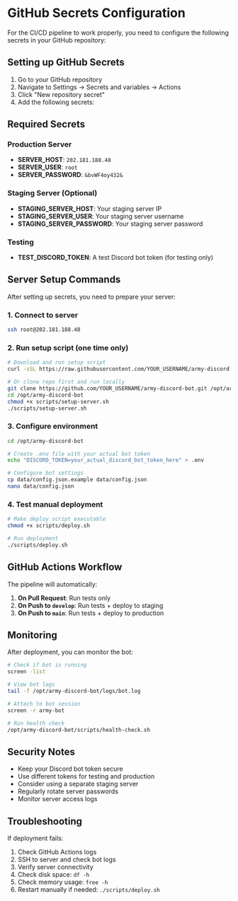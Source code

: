 # GitHub Secrets Configuration

For the CI/CD pipeline to work properly, you need to configure the following secrets in your GitHub repository:

## Setting up GitHub Secrets

1. Go to your GitHub repository
2. Navigate to Settings → Secrets and variables → Actions
3. Click "New repository secret"
4. Add the following secrets:

## Required Secrets

### Production Server
- **SERVER_HOST**: `202.181.188.48`
- **SERVER_USER**: `root`
- **SERVER_PASSWORD**: `&bvWF4oy432&`

### Staging Server (Optional)
- **STAGING_SERVER_HOST**: Your staging server IP
- **STAGING_SERVER_USER**: Your staging server username
- **STAGING_SERVER_PASSWORD**: Your staging server password

### Testing
- **TEST_DISCORD_TOKEN**: A test Discord bot token (for testing only)

## Server Setup Commands

After setting up secrets, you need to prepare your server:

### 1. Connect to server
```bash
ssh root@202.181.188.48
```

### 2. Run setup script (one time only)
```bash
# Download and run setup script
curl -sSL https://raw.githubusercontent.com/YOUR_USERNAME/army-discord-bot/main/scripts/setup-server.sh | bash

# Or clone repo first and run locally
git clone https://github.com/YOUR_USERNAME/army-discord-bot.git /opt/army-discord-bot
cd /opt/army-discord-bot
chmod +x scripts/setup-server.sh
./scripts/setup-server.sh
```

### 3. Configure environment
```bash
cd /opt/army-discord-bot

# Create .env file with your actual bot token
echo "DISCORD_TOKEN=your_actual_discord_bot_token_here" > .env

# Configure bot settings
cp data/config.json.example data/config.json
nano data/config.json
```

### 4. Test manual deployment
```bash
# Make deploy script executable
chmod +x scripts/deploy.sh

# Run deployment
./scripts/deploy.sh
```

## GitHub Actions Workflow

The pipeline will automatically:

1. **On Pull Request**: Run tests only
2. **On Push to `develop`**: Run tests + deploy to staging
3. **On Push to `main`**: Run tests + deploy to production

## Monitoring

After deployment, you can monitor the bot:

```bash
# Check if bot is running
screen -list

# View bot logs
tail -f /opt/army-discord-bot/logs/bot.log

# Attach to bot session
screen -r army-bot

# Run health check
/opt/army-discord-bot/scripts/health-check.sh
```

## Security Notes

- Keep your Discord bot token secure
- Use different tokens for testing and production
- Consider using a separate staging server
- Regularly rotate server passwords
- Monitor server access logs

## Troubleshooting

If deployment fails:

1. Check GitHub Actions logs
2. SSH to server and check bot logs
3. Verify server connectivity
4. Check disk space: `df -h`
5. Check memory usage: `free -h`
6. Restart manually if needed: `./scripts/deploy.sh`
